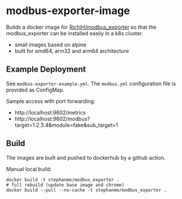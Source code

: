 # modbus-exporter-image

Builds a docker image for [RichiH/modbus_exporter](https://github.com/RichiH/modbus_exporter) so that the modbus_exporter can be installed easily in a k8s cluster.

- small images based on alpine
- built for amd64, arm32 and arm64 architecture

## Example Deployment

See `modbus-exporter-example.yml`. The `modbus.yml` configuration file is provided as ConfigMap.

Sample access with port forwarding:
- http://localhost:9602/metrics
- http://localhost:9602/modbus?target=1.2.3.4&module=fake&sub_target=1

## Build

The images are built and pushed to dockerhub by a github action.

Manual local build:
```
docker build -t stephanme/modbus_exporter .
# full rebuild (update base image and chrome)
docker build --pull --no-cache -t stephanme/modbus_exporter .
```
